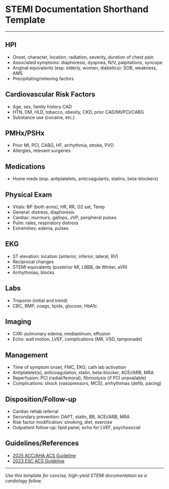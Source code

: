# STEMI Documentation Shorthand Template

---

## HPI
- Onset, character, location, radiation, severity, duration of chest pain
- Associated symptoms: diaphoresis, dyspnea, N/V, palpitations, syncope
- Anginal equivalents (esp. elderly, women, diabetics): SOB, weakness, AMS
- Precipitating/relieving factors

## Cardiovascular Risk Factors
- Age, sex, family history CAD
- HTN, DM, HLD, tobacco, obesity, CKD, prior CAD/MI/PCI/CABG
- Substance use (cocaine, etc.)

## PMHx/PSHx
- Prior MI, PCI, CABG, HF, arrhythmia, stroke, PVD
- Allergies, relevant surgeries

## Medications
- Home meds (esp. antiplatelets, anticoagulants, statins, beta-blockers)

## Physical Exam
- Vitals: BP (both arms), HR, RR, O2 sat, Temp
- General: distress, diaphoresis
- Cardiac: murmurs, gallops, JVP, peripheral pulses
- Pulm: rales, respiratory distress
- Extremities: edema, pulses

## EKG
- ST elevation: location (anterior, inferior, lateral, RV)
- Reciprocal changes
- STEMI equivalents (posterior MI, LBBB, de Winter, aVR)
- Arrhythmias, blocks

## Labs
- Troponin (initial and trend)
- CBC, BMP, coags, lipids, glucose, HbA1c

## Imaging
- CXR: pulmonary edema, mediastinum, effusion
- Echo: wall motion, LVEF, complications (MR, VSD, tamponade)

## Management
- Time of symptom onset, FMC, EKG, cath lab activation
- Antiplatelet(s), anticoagulation, statin, beta-blocker, ACEi/ARB, MRA
- Reperfusion: PCI (radial/femoral), fibrinolysis (if PCI unavailable)
- Complications: shock (vasopressors, MCS), arrhythmias (defib, pacing)

## Disposition/Follow-up
- Cardiac rehab referral
- Secondary prevention: DAPT, statin, BB, ACEi/ARB, MRA
- Risk factor modification: smoking, diet, exercise
- Outpatient follow-up: lipid panel, echo for LVEF, psychosocial

## Guidelines/References
- [2025 ACC/AHA ACS Guideline](https://www.jacc.org/guidelines/acute-coronary-syndromes)
- [2023 ESC ACS Guideline](https://academic.oup.com/eurheartj/article/44/38/3720/7243210)

---
*Use this template for concise, high-yield STEMI documentation as a cardiology fellow.*
